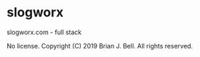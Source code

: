 # slogworx
slogworx.com - full stack

No license. Copyright (C) 2019 Brian J. Bell. All rights reserved. 
